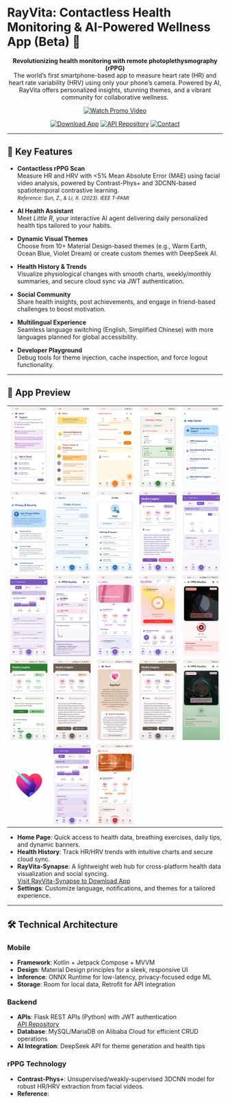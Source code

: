 # RayVita: Contactless Health Monitoring & AI-Powered Wellness App (Beta) 🌿

<p align="center">
  <strong>Revolutionizing health monitoring with remote photoplethysmography (rPPG)</strong><br>
  The world’s first smartphone-based app to measure heart rate (HR) and heart rate variability (HRV) using only your phone’s camera. Powered by AI, RayVita offers personalized insights, stunning themes, and a vibrant community for collaborative wellness.
</p>

<p align="center">
  <a href="http://47.96.237.130/assets/vedio/MAIN%20COMP_20250602_23182440_20250602_23243208_20250602_23255819.mp4" target="_blank">
    <img src="https://img.shields.io/badge/Watch-Promo-Video-00C4B4?style=flat-square" alt="Watch Promo Video"/>
  </a>
</p>

<p align="center">
  <a href="http://47.96.237.130/" target="_blank"><img src="https://img.shields.io/badge/Download-App-00C4B4?style=flat-square&logo=android" alt="Download App"/></a>
  <a href="https://github.com/Nickory/rayvita_api" target="_blank"><img src="https://img.shields.io/badge/API%20Repository-rayvita_api-00C4B4?style=flat-square&logo=github" alt="API Repository"/></a>
  <a href="mailto:zhwang@nuist.edu.cn"><img src="https://img.shields.io/badge/Contact-zhwang@nuist.edu.cn-00C4B4?style=flat-square" alt="Contact"/></a>
</p>

---

## 🌟 Key Features

- **Contactless rPPG Scan**  
  Measure HR and HRV with <5% Mean Absolute Error (MAE) using facial video analysis, powered by Contrast-Phys+ and 3DCNN-based spatiotemporal contrastive learning.  
  <small>*Reference: Sun, Z., & Li, X. (2023). IEEE T-PAMI*</small>

- **AI Health Assistant**  
  Meet *Little R*, your interactive AI agent delivering daily personalized health tips tailored to your habits.

- **Dynamic Visual Themes**  
  Choose from 10+ Material Design-based themes (e.g., Warm Earth, Ocean Blue, Violet Dream) or create custom themes with DeepSeek AI.

- **Health History & Trends**  
  Visualize physiological changes with smooth charts, weekly/monthly summaries, and secure cloud sync via JWT authentication.

- **Social Community**  
  Share health insights, post achievements, and engage in friend-based challenges to boost motivation.

- **Multilingual Experience**  
  Seamless language switching (English, Simplified Chinese) with more languages planned for global accessibility.

- **Developer Playground**  
  Debug tools for theme injection, cache inspection, and force logout functionality.

---

## 📱 App Preview

<div align="center">
  <table>
    <tr>
      <td><img src="https://github.com/Nickory/RayVita/blob/master/github_figure/4F8ADB5726DC5AE5FE9A9738099D2F1A.jpg" alt="Screenshot 1" width="150"/></td>
      <td><img src="https://github.com/Nickory/RayVita/blob/master/github_figure/5FB75515E76E8C356164DA62A67B163A.jpg" alt="Screenshot 2" width="150"/></td>
      <td><img src="https://github.com/Nickory/RayVita/blob/master/github_figure/4DCCB1EA5082B70E1BBC50229F7795A9.jpg" alt="Screenshot 3" width="150"/></td>
      <td><img src="https://github.com/Nickory/RayVita/blob/master/github_figure/55D118D239B5CD2FA13B3590A70B99B2.jpg" alt="Screenshot 4" width="150"/></td>
      <td><img src="https://github.com/Nickory/RayVita/blob/master/github_figure/6AB982C2CC82A1434200431D5FE61564.jpg" alt="Screenshot 5" width="150"/></td>
    </tr>
    <tr>
      <td><img src="https://github.com/Nickory/RayVita/blob/master/github_figure/19BFD9C260DDDF8CE9E768A21B586118.jpg" alt="Screenshot 6" width="150"/></td>
      <td><img src="https://github.com/Nickory/RayVita/blob/master/github_figure/4AB413E888F9734A7FCFE662C51D8CB9.jpg" alt="Screenshot 7" width="150"/></td>
      <td><img src="https://github.com/Nickory/RayVita/blob/master/github_figure/7FB8CE3AF11D1895F9149E0AC9146E1A.jpg" alt="Screenshot 8" width="150"/></td>
      <td><img src="https://github.com/Nickory/RayVita/blob/master/github_figure/0D06546035758748ECBDD216EE4460ED.jpg" alt="Screenshot 9" width="150"/></td>
      <td><img src="https://github.com/Nickory/RayVita/blob/master/github_figure/05C25B0675E6FAD4954F8694FFBAEDA3.jpg" alt="Screenshot 10" width="150"/></td>
    </tr>
    <tr>
      <td><img src="https://github.com/Nickory/RayVita/blob/master/github_figure/6FBFA1DCFA8E6A13804B94AE15C3E2E2.jpg" alt="Screenshot 11" width="150"/></td>
      <td><img src="https://github.com/Nickory/RayVita/blob/master/github_figure/4A66A18A9C00F047F68A543003E09FE8.jpg" alt="Screenshot 12" width="150"/></td>
      <td><img src="https://github.com/Nickory/RayVita/blob/master/github_figure/3C922332DA32A90CA1BBC4A6FE92FF6E.jpg" alt="Screenshot 13" width="150"/></td>
      <td><img src="https://github.com/Nickory/RayVita/blob/master/github_figure/3CF8D9A806ECD25A3ABB935DACBCA76E.jpg" alt="Screenshot 14" width="150"/></td>
      <td><img src="https://github.com/Nickory/RayVita/blob/master/github_figure/3b298b57f307e71ca6bcfbdddea843b0.jpg" alt="Screenshot 15" width="150"/></td>
    </tr>
    <tr>
      <td><img src="https://github.com/Nickory/RayVita/blob/master/github_figure/46F374668D865A5C6D7C8535CB5B70A1.jpg" alt="Screenshot 16" width="150"/></td>
      <td><img src="https://github.com/Nickory/RayVita/blob/master/github_figure/3ABC8F052C03D60B80B3CA0963D17F8E.jpg" alt="Screenshot 17" width="150"/></td>
      <td><img src="https://github.com/Nickory/RayVita/blob/master/github_figure/9C4300961AD2214915519E274CF9D30B.jpg" alt="Screenshot 18" width="150"/></td>
      <td><img src="https://github.com/Nickory/RayVita/blob/master/github_figure/AI%20TIPS.jpg" alt="Screenshot 19" width="150"/></td>
      <td><img src="https://github.com/Nickory/RayVita/blob/master/github_figure/RPPG%E7%95%8C%E9%9D%A2.jpg" alt="Screenshot 20" width="150"/></td>
    </tr>
    <tr>
      <td><img src="https://github.com/Nickory/RayVita/blob/master/github_figure/%E5%B1%8F%E5%B9%95%E6%88%AA%E5%9B%BE%202025-06-02%20171925.png" alt="Screenshot 21" width="150"/></td>
      <td><img src="https://github.com/Nickory/RayVita/blob/master/github_figure/%E8%B6%8B%E5%8A%BF.jpg" alt="Screenshot 22" width="150"/></td>
      <td><img src="https://github.com/Nickory/RayVita/blob/master/github_figure/%E9%A6%96%E9%A1%B5.jpg" alt="Screenshot 23" width="150"/></td>
    </tr>
  </table>
</div>

- **Home Page**: Quick access to health data, breathing exercises, daily tips, and dynamic banners.
- **Health History**: Track HR/HRV trends with intuitive charts and secure cloud sync.
- **RayVita-Synapse**: A lightweight web hub for cross-platform health data visualization and social syncing.  
  <a href="http://47.96.237.130/" target="_blank">Visit RayVita-Synapse to Download App</a>
- **Settings**: Customize language, notifications, and themes for a tailored experience.

---

## 🛠️ Technical Architecture

### Mobile
- **Framework**: Kotlin + Jetpack Compose + MVVM
- **Design**: Material Design principles for a sleek, responsive UI
- **Inference**: ONNX Runtime for low-latency, privacy-focused edge ML
- **Storage**: Room for local data, Retrofit for API integration

### Backend
- **APIs**: Flask REST APIs (Python) with JWT authentication  
  <a href="https://github.com/Nickory/rayvita_api" target="_blank">API Repository</a>
- **Database**: MySQL/MariaDB on Alibaba Cloud for efficient CRUD operations
- **AI Integration**: DeepSeek API for theme generation and health tips

### rPPG Technology
- **Contrast-Phys+**: Unsupervised/weakly-supervised 3DCNN model for robust HR/HRV extraction from facial videos.
- **Reference**:
